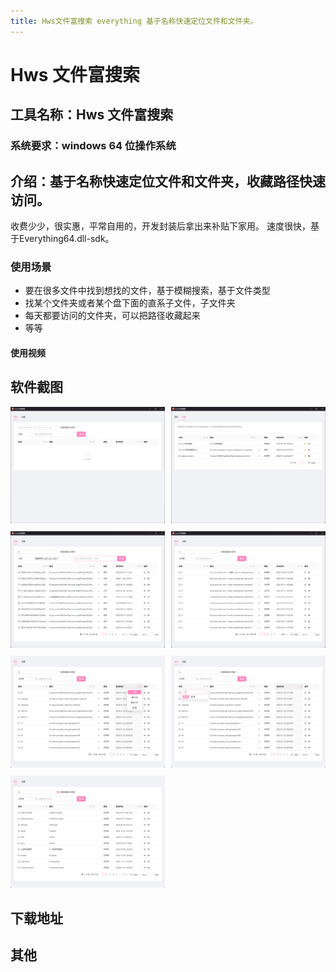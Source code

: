 ```yaml
---
title: Hws文件富搜索 everything 基于名称快速定位文件和文件夹。
---
```


# Hws 文件富搜索

## 工具名称：Hws 文件富搜索

### 系统要求：windows 64 位操作系统

## 介绍：基于名称快速定位文件和文件夹，收藏路径快速访问。

收费少少，很实惠，平常自用的，开发封装后拿出来补贴下家用。
速度很快，基于Everything64.dll-sdk。
### 使用场景

- 要在很多文件中找到想找的文件，基于模糊搜索，基于文件类型
- 找某个文件夹或者某个盘下面的直系子文件，子文件夹
- 每天都要访问的文件夹，可以把路径收藏起来
- 等等

#### 使用视频

## 软件截图

<!-- ![Hws文件富搜索](/utility/Hws文件富搜索-1.png){data-zoomable}{width="50%"} -->

<div style="display: grid; grid-template-columns: repeat(2, 1fr); gap: 10px;">
  <div style="position: relative;">
    <img src="/utility/Hws文件富搜索-1.png" alt="Hws文件富搜索" style="with:100%" data-zoomable class="medium-zoom-image"/>
  </div>
   <div style="position: relative;">
    <img src="/utility/Hws文件富搜索-2.png" alt="Hws文件富搜索" style="with:100%" data-zoomable class="medium-zoom-image"/>
  </div>
  <div style="position: relative;">
    <img src="/utility/Hws文件富搜索-1-1.png" alt="Hws文件富搜索" style="with:100%" data-zoomable class="medium-zoom-image"/>
  </div>
<div style="position: relative;">
    <img src="/utility/Hws文件富搜索-1-2.png" alt="Hws文件富搜索" style="with:100%" data-zoomable class="medium-zoom-image"/>
  </div>
  <div style="position: relative;">
    <img src="/utility/Hws文件富搜索-1-3.png" alt="Hws文件富搜索" style="with:100%" data-zoomable class="medium-zoom-image"/>
  </div>
  <div style="position: relative;">
    <img src="/utility/Hws文件富搜索-1-4.png" alt="Hws文件富搜索" style="with:100%" data-zoomable class="medium-zoom-image"/>
  </div>
  <div style="position: relative;">
    <img src="/utility/Hws文件富搜索-1-5.png" alt="Hws文件富搜索" style="with:100%" data-zoomable class="medium-zoom-image"/>
  </div>
</div>

## 下载地址

## 其他

